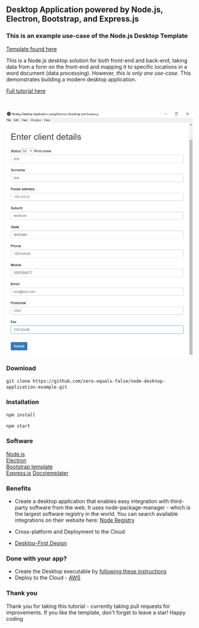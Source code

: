 <h2>Desktop Application powered by Node.js, Electron, Bootstrap, and Express.js</h2>

<h3>This is an example use-case of the Node.js Desktop Template</h3>

[Template found here](https://github.com/zero-equals-false/node-desktop-app-template)



This is a Node.js desktop solution for both front-end and back-end, taking data from a form on the front-end and mapping it to specific locations in a word document (data processing). However, *this is only one use-case.* This demonstrates building a modern desktop application. 

[Full tutorial here](https://zeroequalsfalse.com/posts/create-a-node-js-desktop-application-with-electron-bootstrap-and-express)

<br>

![preview](form.PNG)

<h3>Download</h3>

```
git clone https://github.com/zero-equals-false/node-desktop-application-example.git
```

<h3>Installation</h3>

```
npm install
```

```
npm start
```

<h3>Software</h3>

[Node.js](https://nodejs.org/en/)<br>
[Electron](https://electronjs.org/)<br>
[Bootstrap template](https://github.com/BlackrockDigital/startbootstrap-bare/)<br>
[Express.js](https://expressjs.com/)
[Docxtemplater](https://docxtemplater.com/)

<h3>Benefits</h3>

- Create a desktop application that enables easy integration with third-party software from the web.
It uses node-package-manager - which is the largest software registry in the world.
You can search available integrations on their website here:
[Node Registry](https://www.npmjs.com/)

- Cross-platform and Deployment to the Cloud

- [Desktop-First Design](https://designmodo.com/desktop-first-design-responsive/)

<h3>Done with your app?</h3>

- Create the Desktop executable by [following these instructions](https://electronjs.org/docs/tutorial/application-distribution/)
- Deploy to the Cloud - [AWS](https://aws.amazon.com/getting-started/projects/deploy-nodejs-web-app/)

<h3>Thank you</h3>

Thank you for taking this tutorial - currently taking pull requests for improvements. If you like the template, don't forget to leave a star! Happy coding

